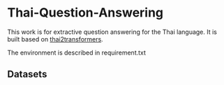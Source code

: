 # Thai-Question-Answering

This work is for extractive question answering for the Thai language. 
It is built based on [thai2transformers](https://github.com/vistec-AI/thai2transformers).

The environment is described in requirement.txt

## Datasets
